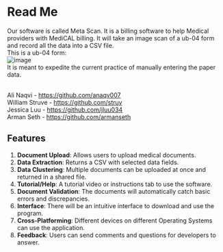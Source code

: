 # Read Me
Our software is called Meta Scan. It is a billing software to help Medical providers with MediCAL billing. It will take an image scan of a ub-04 form and record all the data into a CSV file. 
<br>This is a ub-04 form:
<br>![image](https://github.com/user-attachments/assets/b806edd8-fc13-41bb-bcc6-783dcc262641)
<br>It is meant to expedite the current practice of manually entering the paper data.
<br>

<br>Ali Naqvi - https://github.com/anaqv007
<br>William Struve - https://github.com/struv
<br>Jessica Luu - https://github.com/jluu034
<br>Arman Seth - https://github.com/armanseth

## Features

1. **Document Upload**: Allows users to upload medical documents.
2. **Data Extraction**: Returns a CSV with selected data fields.
3. **Data Clustering**: Multiple documents can be uploaded at once and returned in a shared file.
4. **Tutorial/Help**: A tutorial video or instructions tab to use the software.
5. **Document Validation**: The documents will automatically catch basic errors and discrepancies.
6. **Interface**: There will be an intuitive interface to download and use the program.
7. **Cross-Platforming**: Different devices on different Operating Systems can use the application.
8. **Feedback**: Users can send comments and questions for developers to answer.
